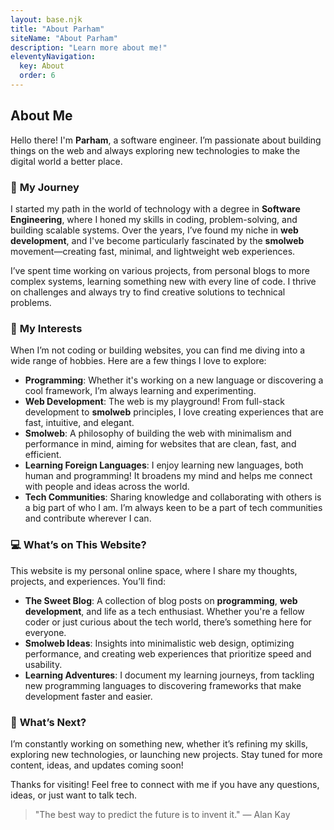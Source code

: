 ```yaml
---
layout: base.njk
title: "About Parham"
siteName: "About Parham"
description: "Learn more about me!"
eleventyNavigation:
  key: About
  order: 6
---
```


## About Me

Hello there! I'm **Parham**, a software engineer. I’m passionate about building things on the web and always exploring new technologies to make the digital world a better place.

### 🚀 **My Journey**

I started my path in the world of technology with a degree in **Software Engineering**, where I honed my skills in coding, problem-solving, and building scalable systems. Over the years, I’ve found my niche in **web development**, and I've become particularly fascinated by the **smolweb** movement—creating fast, minimal, and lightweight web experiences.

I’ve spent time working on various projects, from personal blogs to more complex systems, learning something new with every line of code. I thrive on challenges and always try to find creative solutions to technical problems.

### 🎯 **My Interests**

When I’m not coding or building websites, you can find me diving into a wide range of hobbies. Here are a few things I love to explore:

- **Programming**: Whether it's working on a new language or discovering a cool framework, I’m always learning and experimenting.
- **Web Development**: The web is my playground! From full-stack development to **smolweb** principles, I love creating experiences that are fast, intuitive, and elegant.
- **Smolweb**: A philosophy of building the web with minimalism and performance in mind, aiming for websites that are clean, fast, and efficient.
- **Learning Foreign Languages**: I enjoy learning new languages, both human and programming! It broadens my mind and helps me connect with people and ideas across the world.
- **Tech Communities**: Sharing knowledge and collaborating with others is a big part of who I am. I’m always keen to be a part of tech communities and contribute wherever I can.

### 💻 **What’s on This Website?**

This website is my personal online space, where I share my thoughts, projects, and experiences. You’ll find:

- **The Sweet Blog**: A collection of blog posts on **programming**, **web development**, and life as a tech enthusiast. Whether you're a fellow coder or just curious about the tech world, there’s something here for everyone.
- **Smolweb Ideas**: Insights into minimalistic web design, optimizing performance, and creating web experiences that prioritize speed and usability.
- **Learning Adventures**: I document my learning journeys, from tackling new programming languages to discovering frameworks that make development faster and easier.

### 🌱 **What’s Next?**

I’m constantly working on something new, whether it’s refining my skills, exploring new technologies, or launching new projects. Stay tuned for more content, ideas, and updates coming soon!

Thanks for visiting! Feel free to connect with me if you have any questions, ideas, or just want to talk tech.

> "The best way to predict the future is to invent it." — Alan Kay
